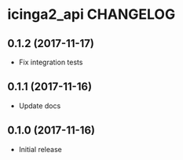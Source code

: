icinga2_api CHANGELOG
========================

0.1.2 (2017-11-17)
------------------
- Fix integration tests

0.1.1 (2017-11-16)
------------------
- Update docs

0.1.0 (2017-11-16)
------------------
- Initial release

